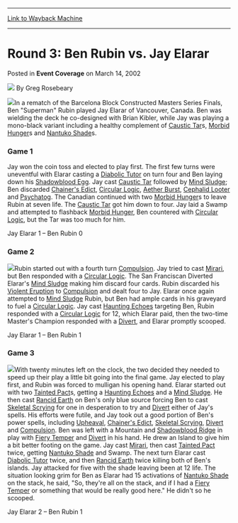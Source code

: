 
---
[Link to Wayback Machine](https://web.archive.org/web/20171030215817/https://magic.wizards.com/en/articles/archive/event-coverage/round-3-ben-rubin-vs-jay-elarar-2002-03-14)

[_metadata_:author]:- "Greg Rosebeary"
[_metadata_:description]:- "In a rematch of the Barcelona Block Constructed Masters Series Finals, Ben `Superman` Rubin played Jay Elarar of Vancouver, Canada. Ben was wielding the deck he co-designed with Brian Kibler, while Jay was playing a mono-black variant including a healthy complement of Caustic Tars, Morbid Hungers and Nantuko Shades."
[_metadata_:generator]:- "Drupal 7 (http://drupal.org)"
[_metadata_:node]:- "800596"
[_metadata_:publish_date]:- "2002-03-14"
[_metadata_:source]:- "div-main-content"
[_metadata_:title]:- "Round 3: Ben Rubin vs. Jay Elarar"
[_metadata_:wayback_capture_timestamp]:- "2017-10-30 21:58:17"
[_metadata_:wayback_raw_url]:- "https://web.archive.org/web/20171030215817id_/https://magic.wizards.com/en/articles/archive/event-coverage/round-3-ben-rubin-vs-jay-elarar-2002-03-14"
[_metadata_:wayback_url]:- "https://magic.wizards.com/en/articles/archive/event-coverage/round-3-ben-rubin-vs-jay-elarar-2002-03-14"
---


Round 3: Ben Rubin vs. Jay Elarar
=================================



 Posted in **Event Coverage**
 on March 14, 2002 






![](https://media.magic.wizards.com/styles/auth_small/public/generic-avatar-150_713.png)
By Greg Rosebeary











![](http://magic.wizards.com/sites/mtg/files/image_legacy_migration/sideboard/images/ptosa02/a910.jpg)In a rematch of the Barcelona Block Constructed Masters Series Finals, Ben "Superman" Rubin played Jay Elarar of Vancouver, Canada. Ben was wielding the deck he co-designed with Brian Kibler, while Jay was playing a mono-black variant including a healthy complement of [Caustic Tar](http://gatherer.wizards.com/Pages/Card/Details.aspx?name=Caustic+Tar)s, [Morbid Hunger](http://gatherer.wizards.com/Pages/Card/Details.aspx?name=Morbid+Hunger)s and [Nantuko Shade](http://gatherer.wizards.com/Pages/Card/Details.aspx?name=Nantuko+Shade)s.

### Game 1

Jay won the coin toss and elected to play first. The first few turns were uneventful with Elarar casting a [Diabolic Tutor](http://gatherer.wizards.com/Pages/Card/Details.aspx?name=Diabolic+Tutor) on turn four and Ben laying down his [Shadowblood Egg](http://gatherer.wizards.com/Pages/Card/Details.aspx?name=Shadowblood+Egg). Jay cast [Caustic Tar](http://gatherer.wizards.com/Pages/Card/Details.aspx?name=Caustic+Tar) followed by [Mind Sludge](http://gatherer.wizards.com/Pages/Card/Details.aspx?name=Mind+Sludge); Ben discarded [Chainer's Edict](http://gatherer.wizards.com/Pages/Card/Details.aspx?name=Chainer%27s+Edict), [Circular Logic](http://gatherer.wizards.com/Pages/Card/Details.aspx?name=Circular+Logic), [Aether Burst](http://gatherer.wizards.com/Pages/Card/Details.aspx?name=Aether+Burst), [Cephalid Looter](http://gatherer.wizards.com/Pages/Card/Details.aspx?name=Cephalid+Looter) and [Psychatog](http://gatherer.wizards.com/Pages/Card/Details.aspx?name=Psychatog). The Canadian continued with two [Morbid Hunger](http://gatherer.wizards.com/Pages/Card/Details.aspx?name=Morbid+Hunger)s to leave Rubin at seven life. The [Caustic Tar](http://gatherer.wizards.com/Pages/Card/Details.aspx?name=Caustic+Tar) got him down to four. Jay laid a Swamp and attempted to flashback [Morbid Hunger](http://gatherer.wizards.com/Pages/Card/Details.aspx?name=Morbid+Hunger), Ben countered with [Circular Logic](http://gatherer.wizards.com/Pages/Card/Details.aspx?name=Circular+Logic), but the Tar was too much for him.

Jay Elarar 1 – Ben Rubin 0

### Game 2

![](http://magic.wizards.com/sites/mtg/files/image_legacy_migration/sideboard/images/ptosa02/a909.jpg)Rubin started out with a fourth turn [Compulsion](http://gatherer.wizards.com/Pages/Card/Details.aspx?name=Compulsion). Jay tried to cast [Mirari](http://gatherer.wizards.com/Pages/Card/Details.aspx?name=Mirari), but Ben responded with a [Circular Logic](http://gatherer.wizards.com/Pages/Card/Details.aspx?name=Circular+Logic). The San Franciscan Diverted Elarar's [Mind Sludge](http://gatherer.wizards.com/Pages/Card/Details.aspx?name=Mind+Sludge) making him discard four cards. Rubin discarded his [Violent Eruption](http://gatherer.wizards.com/Pages/Card/Details.aspx?name=Violent+Eruption) to [Compulsion](http://gatherer.wizards.com/Pages/Card/Details.aspx?name=Compulsion) and dealt four to Jay. Elarar once again attempted to [Mind Sludge](http://gatherer.wizards.com/Pages/Card/Details.aspx?name=Mind+Sludge) Rubin, but Ben had ample cards in his graveyard to fuel a [Circular Logic](http://gatherer.wizards.com/Pages/Card/Details.aspx?name=Circular+Logic). Jay cast [Haunting Echoes](http://gatherer.wizards.com/Pages/Card/Details.aspx?name=Haunting+Echoes) targeting Ben, Rubin responded with a [Circular Logic](http://gatherer.wizards.com/Pages/Card/Details.aspx?name=Circular+Logic) for 12, which Elarar paid, then the two-time Master's Champion responded with a [Divert](http://gatherer.wizards.com/Pages/Card/Details.aspx?name=Divert), and Elarar promptly scooped.

Jay Elarar 1 – Ben Rubin 1

### Game 3

![](https://media.magic.wizards.com/image_legacy_migration/sideboard/images/ptosa02/a908.jpg)With twenty minutes left on the clock, the two decided they needed to speed up their play a little bit going into the final game. Jay elected to play first, and Rubin was forced to mulligan his opening hand. Elarar started out with two [Tainted Pact](http://gatherer.wizards.com/Pages/Card/Details.aspx?name=Tainted+Pact)s, getting a [Haunting Echoes](http://gatherer.wizards.com/Pages/Card/Details.aspx?name=Haunting+Echoes) and a [Mind Sludge](http://gatherer.wizards.com/Pages/Card/Details.aspx?name=Mind+Sludge). He then cast [Rancid Earth](http://gatherer.wizards.com/Pages/Card/Details.aspx?name=Rancid+Earth) on Ben's only blue source forcing Ben to cast [Skeletal Scrying](http://gatherer.wizards.com/Pages/Card/Details.aspx?name=Skeletal+Scrying) for one in desperation to try and [Divert](http://gatherer.wizards.com/Pages/Card/Details.aspx?name=Divert) either of Jay's spells. His efforts were futile, and Jay took out a good portion of Ben's power spells, including [Upheaval](http://gatherer.wizards.com/Pages/Card/Details.aspx?name=Upheaval), [Chainer's Edict](http://gatherer.wizards.com/Pages/Card/Details.aspx?name=Chainer%27s+Edict), [Skeletal Scrying](http://gatherer.wizards.com/Pages/Card/Details.aspx?name=Skeletal+Scrying), [Divert](http://gatherer.wizards.com/Pages/Card/Details.aspx?name=Divert) and [Compulsion](http://gatherer.wizards.com/Pages/Card/Details.aspx?name=Compulsion). Ben was left with a Mountain and [Shadowblood Ridge](http://gatherer.wizards.com/Pages/Card/Details.aspx?name=Shadowblood+Ridge) in play with [Fiery Temper](http://gatherer.wizards.com/Pages/Card/Details.aspx?name=Fiery+Temper) and [Divert](http://gatherer.wizards.com/Pages/Card/Details.aspx?name=Divert) in his hand. He drew an Island to give him a bit better footing on the game. Jay cast [Mirari](http://gatherer.wizards.com/Pages/Card/Details.aspx?name=Mirari), then cast [Tainted Pact](http://gatherer.wizards.com/Pages/Card/Details.aspx?name=Tainted+Pact) twice, getting [Nantuko Shade](http://gatherer.wizards.com/Pages/Card/Details.aspx?name=Nantuko+Shade) and Swamp. The next turn Elarar cast [Diabolic Tutor](http://gatherer.wizards.com/Pages/Card/Details.aspx?name=Diabolic+Tutor) twice, and then [Rancid Earth](http://gatherer.wizards.com/Pages/Card/Details.aspx?name=Rancid+Earth) twice killing both of Ben's islands. Jay attacked for five with the shade leaving been at 12 life. The situation looking grim for Ben as Elarar had 15 activations of [Nantuko Shade](http://gatherer.wizards.com/Pages/Card/Details.aspx?name=Nantuko+Shade) on the stack, he said, "So, they're all on the stack, and if I had a [Fiery Temper](http://gatherer.wizards.com/Pages/Card/Details.aspx?name=Fiery+Temper) or something that would be really good here." He didn't so he scooped.

Jay Elarar 2 – Ben Rubin 1







